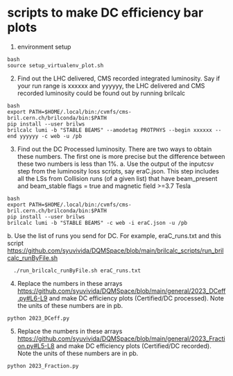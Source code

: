 # scripts to make DC efficiency bar plots

1. environment setup

```
bash
source setup_virtualenv_plot.sh
```

2. Find out the LHC delivered, CMS recorded integrated luminosity. Say if your run range is xxxxxx and yyyyyy, the LHC delivered and CMS recorded luminosity could be found out by running brilcalc
```
bash
export PATH=$HOME/.local/bin:/cvmfs/cms-bril.cern.ch/brilconda/bin:$PATH
pip install --user brilws
brilcalc lumi -b "STABLE BEAMS" --amodetag PROTPHYS --begin xxxxxx --end yyyyyy -c web -u /pb
```


3. Find out the DC Processed luminosity. There are two ways to obtain these numbers. The first one is more precise but the difference between these two numbers is less than 1%. 
   a. Use the output of the inputcsv step from the luminosity loss scripts, say eraC.json. This step includes all the LSs from Collision runs (of a given list) that have beam_present and beam_stable flags = true and magnetic field >=3.7 Tesla
```
bash
export PATH=$HOME/.local/bin:/cvmfs/cms-bril.cern.ch/brilconda/bin:$PATH
pip install --user brilws
brilcalc lumi -b "STABLE BEAMS" -c web -i eraC.json -u /pb 
```
   b. Use the list of runs you send for DC. For example, eraC_runs.txt and this script https://github.com/syuvivida/DQMSpace/blob/main/brilcalc_scripts/run_brilcalc_runByFile.sh
```
  ./run_brilcalc_runByFile.sh eraC_runs.txt
```


4. Replace the numbers in these arrays https://github.com/syuvivida/DQMSpace/blob/main/general/2023_DCeff.py#L6-L9
and make DC efficiency plots (Certified/DC processed). Note the units of these numbers are in pb.
```
python 2023_DCeff.py
```


5. Replace the numbers in these arrays https://github.com/syuvivida/DQMSpace/blob/main/general/2023_Fraction.py#L5-L8
and make DC efficiency plots (Certified/DC recorded). Note the units of these numbers are in pb.
```
python 2023_Fraction.py
```

